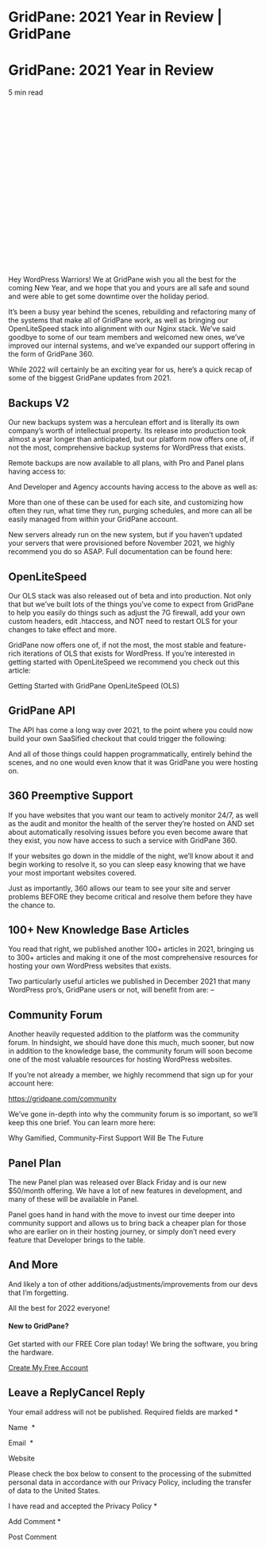 # GridPane: 2021 Year in Review | GridPane

# GridPane: 2021 Year in Review

 

5 min read 

![](data:image/svg+xml,%3Csvg%20xmlns='http://www.w3.org/2000/svg'%20width='1024'%20height='673'%20viewBox='0%200%201024%20673'%3E%3C/svg%3E)

Hey WordPress Warriors! We at GridPane wish you all the best for the coming New Year, and we hope that you and yours are all safe and sound and were able to get some downtime over the holiday period.

It’s been a busy year behind the scenes, rebuilding and refactoring many of the systems that make all of GridPane work, as well as bringing our OpenLiteSpeed stack into alignment with our Nginx stack. We’ve said goodbye to some of our team members and welcomed new ones, we’ve improved our internal systems, and we’ve expanded our support offering in the form of GridPane 360.

While 2022 will certainly be an exciting year for us, here’s a quick recap of some of the biggest GridPane updates from 2021.

 

## Backups V2

Our new backups system was a herculean effort and is literally its own company’s worth of intellectual property. Its release into production took almost a year longer than anticipated, but our platform now offers one of, if not the most, comprehensive backup systems for WordPress that exists.

Remote backups are now available to all plans, with Pro and Panel plans having access to:

And Developer and Agency accounts having access to the above as well as:

More than one of these can be used for each site, and customizing how often they run, what time they run, purging schedules, and more can all be easily managed from within your GridPane account.

New servers already run on the new system, but if you haven’t updated your servers that were provisioned before November 2021, we highly recommend you do so ASAP. Full documentation can be found here:

 

## OpenLiteSpeed

Our OLS stack was also released out of beta and into production. Not only that but we’ve built lots of the things you’ve come to expect from GridPane to help you easily do things such as adjust the 7G firewall, add your own custom headers, edit .htaccess, and NOT need to restart OLS for your changes to take effect and more.

GridPane now offers one of, if not the most, the most stable and feature-rich iterations of OLS that exists for WordPress. If you’re interested in getting started with OpenLiteSpeed we recommend you check out this article:

Getting Started with GridPane OpenLiteSpeed (OLS)

 

## GridPane API

The API has come a long way over 2021, to the point where you could now build your own SaaSified checkout that could trigger the following:

And all of those things could happen programmatically, entirely behind the scenes, and no one would even know that it was GridPane you were hosting on.

 

## 360 Preemptive Support

If you have websites that you want our team to actively monitor 24/7, as well as the audit and monitor the health of the server they’re hosted on AND set about automatically resolving issues before you even become aware that they exist, you now have access to such a service with GridPane 360.

If your websites go down in the middle of the night, we’ll know about it and begin working to resolve it, so you can sleep easy knowing that we have your most important websites covered.

Just as importantly, 360 allows our team to see your site and server problems BEFORE they become critical and resolve them before they have the chance to.

 

## 100+ New Knowledge Base Articles

You read that right, we published another 100+ articles in 2021, bringing us to 300+ articles and making it one of the most comprehensive resources for hosting your own WordPress websites that exists.

Two particularly useful articles we published in December 2021 that many WordPress pro’s, GridPane users or not, will benefit from are: –

 

## Community Forum

Another heavily requested addition to the platform was the community forum. In hindsight, we should have done this much, much sooner, but now in addition to the knowledge base, the community forum will soon become one of the most valuable resources for hosting WordPress websites.

If you’re not already a member, we highly recommend that sign up for your account here:

https://gridpane.com/community

We’ve gone in-depth into why the community forum is so important, so we’ll keep this one brief. You can learn more here:

Why Gamified, Community-First Support Will Be The Future

 

## Panel Plan

The new Panel plan was released over Black Friday and is our new $50/month offering. We have a lot of new features in development, and many of these will be available in Panel.

Panel goes hand in hand with the move to invest our time deeper into community support and allows us to bring back a cheaper plan for those who are earlier on in their hosting journey, or simply don’t need every feature that Developer brings to the table.

 

## And More

And likely a ton of other additions/adjustments/improvements from our devs that I’m forgetting.

All the best for 2022 everyone!

 

 

#### New to GridPane?

Get started with our FREE Core plan today! We bring the software, you bring the hardware.

[Create My Free Account](https://gridpane.com/checkout/?plan=core)

## Leave a ReplyCancel Reply

Your email address will not be published. Required fields are marked *

Name  *

Email  *

Website

Please check the box below to consent to the processing of the submitted personal data in accordance with our Privacy Policy, including the transfer of data to the United States.

I have read and accepted the Privacy Policy
		 *

Add Comment *

Post Comment

 

 